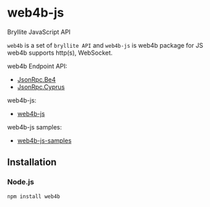 # web4b-js
Bryllite JavaScript API

`web4b` is a set of `bryllite API` and `web4b-js` is web4b package for JS  
web4b supports http(s), WebSocket.  

web4b Endpoint API:
* [JsonRpc.Be4](https://github.com/bryllite/web4b-cs/wiki/JsonRpc.Be4)  
* [JsonRpc.Cyprus](https://github.com/bryllite/web4b-cs/wiki/JsonRpc.Cyprus)  

web4b-js:
* [web4b-js](https://github.com/bryllite/web4b-js)

web4b-js samples:
* [web4b-js-samples](https://github.com/bryllite/web4b-js-sample)


## Installation

### Node.js

```bash
npm install web4b
```